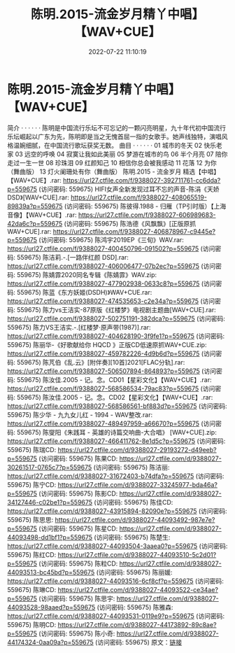 ﻿---
title: 陈明.2015-流金岁月精丫中唱】【WAV+CUE】
date: 2022-07-22 11:10:19
categories: WAV车载音乐、镜像
tags: 华语中文
---
# 陈明.2015-流金岁月精丫中唱】【WAV+CUE】

简介
· · · · · ·
陈明是中国流行乐坛不可忘记的一颗闪亮明星，九十年代初中国流行乐坛崛起以广东为先，陈明即是当之无愧首屈一指的女歌手。她声线独特，演唱风格温婉细腻，在中国流行歌坛获奖无数。
曲目
· · · · · ·
01 城市的冬天
02 快乐老家
03 远空的呼唤
04 寂寞让我如此美丽
05 梦游在城市的鸟
06 半个月亮
07 陪你走过一生一世
08 珍珠泪
09 红颜知己
10 相信你总会被我感动
11 花落
12 为你（舞曲版）
13 灯火阑珊处有你（舞曲版）
陈明.2015 - 流金岁月 精选【中唱】【WAV+CUE】.rar: https://url27.ctfile.com/f/9388027-392711761-cc6dda?p=559675
(访问密码: 559675)
HIFI女声全新发现过耳不忘的声音-陈涓《天娇 DSD》[WAV+CUE].rar: https://url27.ctfile.com/f/9388027-408065519-89839a?p=559675
(访问密码: 559675)
陈彼得.1988 - 归雁（TP引时版）【上海音像】【WAV+CUE】.rar: https://url27.ctfile.com/f/9388027-606989683-42da6c?p=559675
(访问密码: 559675)
陈浩德《风飘飘》[正版原抓WAV+CUE].rar: https://url27.ctfile.com/f/9388027-406878967-c9445e?p=559675
(访问密码: 559675)
陈鸿宇2019EP《三旬》WAV.rar: https://url27.ctfile.com/f/9388027-400450796-091502?p=559675
(访问密码: 559675)
陈洁莉.-.[一路伴红颜 DSD].rar: https://url27.ctfile.com/f/9388027-406006477-07b2ec?p=559675
(访问密码: 559675)
陈婧霏2020同名专辑《陈婧霏》WAV.zip: https://url27.ctfile.com/f/9388027-477902938-0633c8?p=559675
(访问密码: 559675)
陈蓝《东方妖姬(DSDH)》WAV+CUE.rar: https://url27.ctfile.com/f/9388027-474535653-c2e34a?p=559675
(访问密码: 559675)
陈力vs王洁实-87原版《红楼梦》电视剧主题曲[WAV+CUE].rar: https://url27.ctfile.com/f/9388027-502751191-382dca?p=559675
(访问密码: 559675)
陈力VS王洁实.-.[红楼梦·原声带(1987)].rar: https://url27.ctfile.com/f/9388027-404628190-3f9fe1?p=559675
(访问密码: 559675)
陈丽华-《好歌献给你 HQCD 》正版CD低速原抓WAV+CUE.zip: https://url27.ctfile.com/f/9388027-459782226-4d9b6d?p=559675
(访问密码: 559675)
陈芃伯《乱.云》[附伴奏][10首]2021[FLAC分轨].rar: https://url27.ctfile.com/f/9388027-506507894-864893?p=559675
(访问密码: 559675)
陈汝佳.2005 - 记。念。CD01【星彩文化】【WAV+CUE】.rar: https://url27.ctfile.com/f/9388027-568586534-79ac83?p=559675
(访问密码: 559675)
陈汝佳.2005 - 记。念。CD02【星彩文化】【WAV+CUE】.rar: https://url27.ctfile.com/f/9388027-568586561-bf883d?p=559675
(访问密码: 559675)
陈少华 - 九九女儿红 - 1994 - WAV整改.rar: https://url27.ctfile.com/f/9388027-489497959-a66670?p=559675
(访问密码: 559675)
陈燮阳《朱践耳 - 英雄的诗篇交响曲-大合唱》 [WAV+CUE].zip: https://url27.ctfile.com/f/9388027-466411762-8e1d5c?p=559675
(访问密码: 559675)
陈瑞CD: https://url27.ctfile.com/d/9388027-29193272-d49eeb?p=559675
(访问密码: 559675)
陈果CD: https://url27.ctfile.com/d/9388027-30261517-0765c7?p=559675
(访问密码: 559675)
陈洁丽: https://url27.ctfile.com/d/9388027-31672403-b74dfa?p=559675
(访问密码: 559675)
陈宁CD: https://url27.ctfile.com/d/9388027-33245977-bda46a?p=559675
(访问密码: 559675)
陈影CD: https://url27.ctfile.com/d/9388027-34127446-c02be1?p=559675
(访问密码: 559675)
陈佳CD: https://url27.ctfile.com/d/9388027-43915894-82090e?p=559675
(访问密码: 559675)
陈思思: https://url27.ctfile.com/d/9388027-44093492-987e7e?p=559675
(访问密码: 559675)
陈星CD: https://url27.ctfile.com/d/9388027-44093498-dd1bf1?p=559675
(访问密码: 559675)
陈楚生: https://url27.ctfile.com/d/9388027-44093504-3aaea0?p=559675
(访问密码: 559675)
陈红CD: https://url27.ctfile.com/d/9388027-44093510-5c2d01?p=559675
(访问密码: 559675)
陈粒CD: https://url27.ctfile.com/d/9388027-44093513-bc45bd?p=559675
(访问密码: 559675)
陈丽媛: https://url27.ctfile.com/d/9388027-44093516-6cf8cf?p=559675
(访问密码: 559675)
陈琳CD: https://url27.ctfile.com/d/9388027-44093522-ce34ae?p=559675
(访问密码: 559675)
陈思宇: https://url27.ctfile.com/d/9388027-44093528-98aaed?p=559675
(访问密码: 559675)
陈雅森: https://url27.ctfile.com/d/9388027-44093531-0119e9?p=559675
(访问密码: 559675)
陈明CD: https://url27.ctfile.com/d/9388027-44173892-89c8ae?p=559675
(访问密码: 559675)
陈小奇: https://url27.ctfile.com/d/9388027-44174324-0aa09a?p=559675
(访问密码: 559675)
原文：[链接](https://blog.sina.com.cn/s/blog_1647c7e7601030yhv.html)
